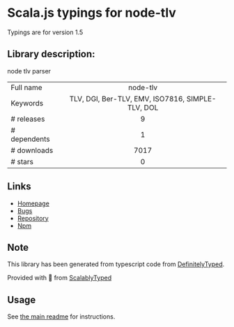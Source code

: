 
# Scala.js typings for node-tlv

Typings are for version 1.5

## Library description:
node tlv parser

|                    |                 |
| ------------------ | :-------------: |
| Full name          | node-tlv |
| Keywords           | TLV, DGI, Ber-TLV, EMV, ISO7816, SIMPLE-TLV, DOL |
| # releases         | 9 |
| # dependents       | 1 |
| # downloads        | 7017 |
| # stars            | 0 |

## Links
- [Homepage](https://github.com/coolbong/node-tlv#readme)
- [Bugs](https://github.com/coolbong/node-tlv/issues)
- [Repository](https://github.com/coolbong/node-tlv)
- [Npm](https://www.npmjs.com/package/node-tlv)
    


## Note
This library has been generated from typescript code from [DefinitelyTyped](https://definitelytyped.org).

Provided with :purple_heart: from [ScalablyTyped](https://github.com/oyvindberg/ScalablyTyped)

## Usage
See [the main readme](../../readme.md) for instructions.


